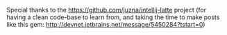 

Special thanks to the https://github.com/juzna/intellij-latte project (for having a clean code-base to learn from,
and taking the time to make posts like this gem: http://devnet.jetbrains.net/message/5450284?tstart=0)